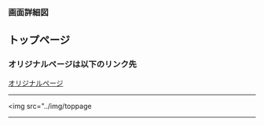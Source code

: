 ### 画面詳細図
## トップページ
### オリジナルページは以下のリンク先
[オリジナルページ](https://www.figma.com/file/aUIBKwBN1BN1f6srbwgCz3/%E4%B8%AD%E6%9D%91%E5%8B%87%E8%BC%9D-s-team-library?node-id=312%3A2)
*****
<img src="../img/toppage
*****

